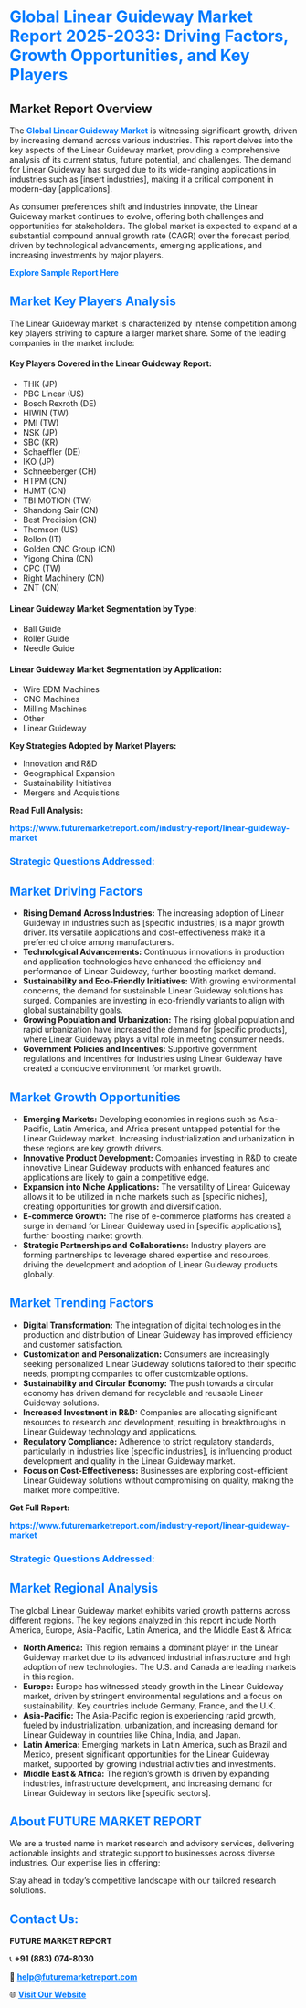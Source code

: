 <h1 style="color: #007BFF;">Global Linear Guideway Market Report 2025-2033: Driving Factors, Growth Opportunities, and Key Players</h1>

<section id="overview">
<h2>Market Report Overview</h2>
<p>The <a href="https://www.futuremarketreport.com/industry-report/linear-guideway-market" style="color: #007BFF; text-decoration: none;"><strong>Global Linear Guideway Market</strong></a> is witnessing significant growth, driven by increasing demand across various industries. This report delves into the key aspects of the Linear Guideway market, providing a comprehensive analysis of its current status, future potential, and challenges. The demand for Linear Guideway has surged due to its wide-ranging applications in industries such as [insert industries], making it a critical component in modern-day [applications].</p>
<p>As consumer preferences shift and industries innovate, the Linear Guideway market continues to evolve, offering both challenges and opportunities for stakeholders. The global market is expected to expand at a substantial compound annual growth rate (CAGR) over the forecast period, driven by technological advancements, emerging applications, and increasing investments by major players.</p>
</section>

<section id="overview">
<p><a href="https://www.futuremarketreport.com/request-sample/reportId=128342" style="color: #007BFF; text-decoration: none;"><strong>Explore Sample Report Here</strong></a></p>
</section>

<section id="key-players">
<h2 style="color: #007BFF;">Market Key Players Analysis</h2>
<p>The Linear Guideway market is characterized by intense competition among key players striving to capture a larger market share. Some of the leading companies in the market include:</p>
<h4>Key Players Covered in the Linear Guideway Report:</h4>
<ul><li>THK (JP)</li><li>PBC Linear (US)</li><li>Bosch Rexroth (DE)</li><li>HIWIN (TW)</li><li>PMI (TW)</li><li>NSK (JP)</li><li>SBC (KR)</li><li>Schaeffler (DE)</li><li>IKO (JP)</li><li>Schneeberger (CH)</li><li>HTPM (CN)</li><li>HJMT (CN)</li><li>TBI MOTION (TW)</li><li>Shandong Sair (CN)</li><li>Best Precision (CN)</li><li>Thomson (US)</li><li>Rollon (IT)</li><li>Golden CNC Group (CN)</li><li>Yigong China (CN)</li><li>CPC (TW)</li><li>Right Machinery (CN)</li><li>ZNT (CN)</li></ul>
<h4>Linear Guideway Market Segmentation by Type:</h4>
<ul><li>Ball Guide</li><li>Roller Guide</li><li>Needle Guide</li></ul>

<h4>Linear Guideway Market Segmentation by Application:</h4>
<ul><li>Wire EDM Machines</li><li>CNC Machines</li><li>Milling Machines</li><li>Other</li><li>Linear Guideway</li></ul>
<p><strong>Key Strategies Adopted by Market Players:</strong></p>
<ul>
<li>Innovation and R&D</li>
<li>Geographical Expansion</li>
<li>Sustainability Initiatives</li>
<li>Mergers and Acquisitions</li>
</ul>
</section>

<section>
<p><strong>Read Full Analysis: </strong></p><a href="https://www.futuremarketreport.com/industry-report/linear-guideway-market" style="color: #007BFF; text-decoration: none;"><strong>https://www.futuremarketreport.com/industry-report/linear-guideway-market</strong></a>
<h3 style="color: #007BFF;">Strategic Questions Addressed:</h3>
</section>

<section id="driving-factors">
<h2 style="color: #007BFF;">Market Driving Factors</h2>
<ul>
<li><strong>Rising Demand Across Industries:</strong> The increasing adoption of Linear Guideway in industries such as [specific industries] is a major growth driver. Its versatile applications and cost-effectiveness make it a preferred choice among manufacturers.</li>
<li><strong>Technological Advancements:</strong> Continuous innovations in production and application technologies have enhanced the efficiency and performance of Linear Guideway, further boosting market demand.</li>
<li><strong>Sustainability and Eco-Friendly Initiatives:</strong> With growing environmental concerns, the demand for sustainable Linear Guideway solutions has surged. Companies are investing in eco-friendly variants to align with global sustainability goals.</li>
<li><strong>Growing Population and Urbanization:</strong> The rising global population and rapid urbanization have increased the demand for [specific products], where Linear Guideway plays a vital role in meeting consumer needs.</li>
<li><strong>Government Policies and Incentives:</strong> Supportive government regulations and incentives for industries using Linear Guideway have created a conducive environment for market growth.</li>
</ul>
</section>

<section id="growth-opportunities">
<h2 style="color: #007BFF;">Market Growth Opportunities</h2>
<ul>
<li><strong>Emerging Markets:</strong> Developing economies in regions such as Asia-Pacific, Latin America, and Africa present untapped potential for the Linear Guideway market. Increasing industrialization and urbanization in these regions are key growth drivers.</li>
<li><strong>Innovative Product Development:</strong> Companies investing in R&D to create innovative Linear Guideway products with enhanced features and applications are likely to gain a competitive edge.</li>
<li><strong>Expansion into Niche Applications:</strong> The versatility of Linear Guideway allows it to be utilized in niche markets such as [specific niches], creating opportunities for growth and diversification.</li>
<li><strong>E-commerce Growth:</strong> The rise of e-commerce platforms has created a surge in demand for Linear Guideway used in [specific applications], further boosting market growth.</li>
<li><strong>Strategic Partnerships and Collaborations:</strong> Industry players are forming partnerships to leverage shared expertise and resources, driving the development and adoption of Linear Guideway products globally.</li>
</ul>
</section>

<section id="trending-factors">
<h2 style="color: #007BFF;">Market Trending Factors</h2>
<ul>
<li><strong>Digital Transformation:</strong> The integration of digital technologies in the production and distribution of Linear Guideway has improved efficiency and customer satisfaction.</li>
<li><strong>Customization and Personalization:</strong> Consumers are increasingly seeking personalized Linear Guideway solutions tailored to their specific needs, prompting companies to offer customizable options.</li>
<li><strong>Sustainability and Circular Economy:</strong> The push towards a circular economy has driven demand for recyclable and reusable Linear Guideway solutions.</li>
<li><strong>Increased Investment in R&D:</strong> Companies are allocating significant resources to research and development, resulting in breakthroughs in Linear Guideway technology and applications.</li>
<li><strong>Regulatory Compliance:</strong> Adherence to strict regulatory standards, particularly in industries like [specific industries], is influencing product development and quality in the Linear Guideway market.</li>
<li><strong>Focus on Cost-Effectiveness:</strong> Businesses are exploring cost-efficient Linear Guideway solutions without compromising on quality, making the market more competitive.</li>
</ul>
</section>

<section>
<p><strong>Get Full Report: </strong></p><a href="https://www.futuremarketreport.com/industry-report/linear-guideway-market" style="color: #007BFF; text-decoration: none;"><strong>https://www.futuremarketreport.com/industry-report/linear-guideway-market</strong></a>
<h3 style="color: #007BFF;">Strategic Questions Addressed:</h3>
</section>


<section id="regional-analysis">
<h2 style="color: #007BFF;">Market Regional Analysis</h2>
<p>The global Linear Guideway market exhibits varied growth patterns across different regions. The key regions analyzed in this report include North America, Europe, Asia-Pacific, Latin America, and the Middle East & Africa:</p>
<ul>
<li><strong>North America:</strong> This region remains a dominant player in the Linear Guideway market due to its advanced industrial infrastructure and high adoption of new technologies. The U.S. and Canada are leading markets in this region.</li>
<li><strong>Europe:</strong> Europe has witnessed steady growth in the Linear Guideway market, driven by stringent environmental regulations and a focus on sustainability. Key countries include Germany, France, and the U.K.</li>
<li><strong>Asia-Pacific:</strong> The Asia-Pacific region is experiencing rapid growth, fueled by industrialization, urbanization, and increasing demand for Linear Guideway in countries like China, India, and Japan.</li>
<li><strong>Latin America:</strong> Emerging markets in Latin America, such as Brazil and Mexico, present significant opportunities for the Linear Guideway market, supported by growing industrial activities and investments.</li>
<li><strong>Middle East & Africa:</strong> The region’s growth is driven by expanding industries, infrastructure development, and increasing demand for Linear Guideway in sectors like [specific sectors].</li>
</ul>
</section>

<footer>
<h2 style="color: #007BFF;">About FUTURE MARKET REPORT</h2>
<p>We are a trusted name in market research and advisory services, delivering actionable insights and strategic support to businesses across diverse industries. Our expertise lies in offering:</p>

<p>Stay ahead in today’s competitive landscape with our tailored research solutions.</p>

<h2 style="color: #007BFF;">Contact Us:</h2>
<p><strong>FUTURE MARKET REPORT</strong></p>
<p>📞 <strong>+91 (883) 074-8030</strong></p>
<p>📧 <strong><a href="mailto:help@futuremarketreport.com" style="color: #007BFF;">help@futuremarketreport.com</a></strong></p>
<p>🌐 <strong><a href="https://www.futuremarketreport.com/" style="color: #007BFF;">Visit Our Website</a></strong></p>
</footer>